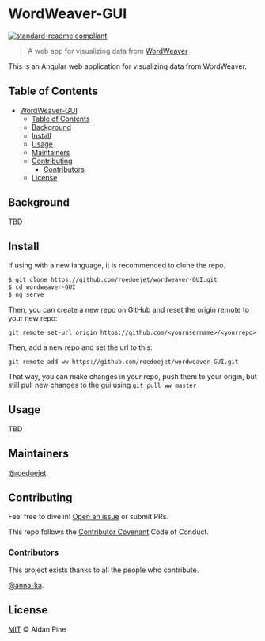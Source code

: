 # WordWeaver-GUI

[![standard-readme compliant](https://img.shields.io/badge/readme%20style-standard-brightgreen.svg?style=flat-square)](https://github.com/roedoejet/wordweaver-GUI)

> A web app for visualizing data from [WordWeaver](https://github.com/roedoejet/wordweaver)

This is an Angular web application for visualizing data from WordWeaver.

## Table of Contents

- [WordWeaver-GUI](#wordweaver-gui)
  - [Table of Contents](#table-of-contents)
  - [Background](#background)
  - [Install](#install)
  - [Usage](#usage)
  - [Maintainers](#maintainers)
  - [Contributing](#contributing)
    - [Contributors](#contributors)
  - [License](#license)

## Background

TBD

## Install

If using with a new language, it is recommended to clone the repo.

```sh
$ git clone https://github.com/roedoejet/wordweaver-GUI.git
$ cd wordweaver-GUI
$ ng serve
```

Then, you can create a new repo on GitHub and reset the origin remote to your new repo:

`git remote set-url origin https://github.com/<yourusername>/<yourrepo>`

Then, add a new repo and set the url to this:

`git remote add ww https://github.com/roedoejet/wordweaver-GUI.git`

That way, you can make changes in your repo, push them to your origin, but still pull new changes to the gui using `git pull ww master`

## Usage

TBD

## Maintainers

[@roedoejet](https://github.com/roedoejet).

## Contributing

Feel free to dive in! [Open an issue](https://github.com/roedoejet/wordweaver-GUI/issues/new) or submit PRs.

This repo follows the [Contributor Covenant](http://contributor-covenant.org/version/1/3/0/) Code of Conduct.

### Contributors

This project exists thanks to all the people who contribute.

[@anna-ka](https://github.com/anna-ka).

## License

[MIT](LICENSE) © Aidan Pine
